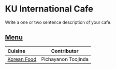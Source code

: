 # KU International Cafe

Write a one or two sentence description of your cafe.

## [Menu](menu.md)

| Cuisine                             | Contributor         |
|:------------------------------------|---------------------|
| [Korean Food](menu.md#korean-food)  | Pichayanon Toojinda |
